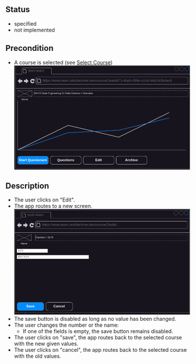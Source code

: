 ## Status
- specified
- not implemented

## Precondition
- A course is selected (see [Select Course](./select-course/course-select.md))
![Select Course](../mockups/course-selected.png)

## Description
- The user clicks on "Edit".
- The app routes to a new screen.
![edit](../mockups/course-edit.png)
- The save button is disabled as long as no value has been changed.
- The user changes the number or the name:
    - If one of the fields is empty, the save button remains disabled.
- The user clicks on "save", the app routes back to the selected course with the new given values.
- The user clicks on "cancel", the app routes back to the selected course with the old values.
